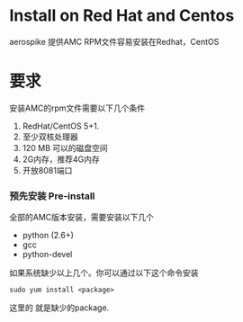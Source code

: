 # Install on Red Hat and Centos

aerospike 提供AMC RPM文件容易安装在Redhat，CentOS


# 要求

安装AMC的rpm文件需要以下几个条件
1. RedHat/CentOS 5+1. 
2. 至少双核处理器
3. 120 MB 可以的磁盘空间
4. 2G内存，推荐4G内存
5. 开放8081端口
 

### 预先安装 Pre-install
 全部的AMC版本安装，需要安装以下几个
* python (2.6+)
* gcc
* python-devel

如果系统缺少以上几个。你可以通过以下这个命令安装

```sudo yum install <package>```

这里的<package> 就是缺少的package.
